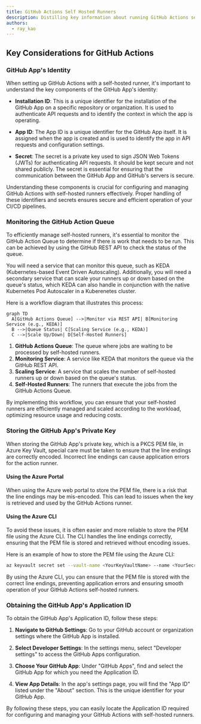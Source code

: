 ```yaml
---
title: GitHub Actions Self Hosted Runners
description: Distilling key information about running GitHub Actions self hosted runners
authors: 
  - ray_kao
---
```


## Key Considerations for GitHub Actions

### GitHub App's Identity

When setting up GitHub Actions with a self-hosted runner, it's important to understand the key components of the GitHub App's identity:

- **Installation ID**: This is a unique identifier for the installation of the GitHub App on a specific repository or organization. It is used to authenticate API requests and to identify the context in which the app is operating.

- **App ID**: The App ID is a unique identifier for the GitHub App itself. It is assigned when the app is created and is used to identify the app in API requests and configuration settings.

- **Secret**: The secret is a private key used to sign JSON Web Tokens (JWTs) for authenticating API requests. It should be kept secure and not shared publicly. The secret is essential for ensuring that the communication between the GitHub App and GitHub's servers is secure.

Understanding these components is crucial for configuring and managing GitHub Actions with self-hosted runners effectively. Proper handling of these identifiers and secrets ensures secure and efficient operation of your CI/CD pipelines.

### Monitoring the GitHub Action Queue

To efficiently manage self-hosted runners, it's essential to monitor the GitHub Action Queue to determine if there is work that needs to be run. This can be achieved by using the GitHub REST API to check the status of the queue. 

You will need a service that can monitor this queue, such as KEDA (Kubernetes-based Event Driven Autoscaling). Additionally, you will need a secondary service that can scale your runners up or down based on the queue's status, which KEDA can also handle in conjunction with the native Kubernetes Pod Autoscaler in a Kuberenetes cluster.

Here is a workflow diagram that illustrates this process:

```mermaid
graph TD
  A[GitHub Actions Queue] -->|Monitor via REST API| B[Monitoring Service (e.g., KEDA)]
  B -->|Queue Status| C[Scaling Service (e.g., KEDA)]
  C -->|Scale Up/Down| D[Self-Hosted Runners]
```

1. **GitHub Actions Queue**: The queue where jobs are waiting to be processed by self-hosted runners.
2. **Monitoring Service**: A service like KEDA that monitors the queue via the GitHub REST API.
3. **Scaling Service**: A service that scales the number of self-hosted runners up or down based on the queue's status.
4. **Self-Hosted Runners**: The runners that execute the jobs from the GitHub Actions Queue.

By implementing this workflow, you can ensure that your self-hosted runners are efficiently managed and scaled according to the workload, optimizing resource usage and reducing costs.

### Storing the GitHub App's Private Key

When storing the GitHub App's private key, which is a PKCS PEM file, in Azure Key Vault, special care must be taken to ensure that the line endings are correctly encoded. Incorrect line endings can cause application errors for the action runner.

#### Using the Azure Portal

When using the Azure web portal to store the PEM file, there is a risk that the line endings may be mis-encoded. This can lead to issues when the key is retrieved and used by the GitHub Actions runner.

#### Using the Azure CLI

To avoid these issues, it is often easier and more reliable to store the PEM file using the Azure CLI. The CLI handles the line endings correctly, ensuring that the PEM file is stored and retrieved without encoding issues.

Here is an example of how to store the PEM file using the Azure CLI:

```sh
az keyvault secret set --vault-name <YourKeyVaultName> --name <YourSecretName> --file <PathToYourPEMFile>
```

By using the Azure CLI, you can ensure that the PEM file is stored with the correct line endings, preventing application errors and ensuring smooth operation of your GitHub Actions self-hosted runners.

### Obtaining the GitHub App's Application ID

To obtain the GitHub App's Application ID, follow these steps:

1. **Navigate to GitHub Settings**: Go to your GitHub account or organization settings where the GitHub App is installed.

2. **Select Developer Settings**: In the settings menu, select "Developer settings" to access the GitHub Apps configuration.

3. **Choose Your GitHub App**: Under "GitHub Apps", find and select the GitHub App for which you need the Application ID.

4. **View App Details**: In the app's settings page, you will find the "App ID" listed under the "About" section. This is the unique identifier for your GitHub App.

By following these steps, you can easily locate the Application ID required for configuring and managing your GitHub Actions with self-hosted runners.